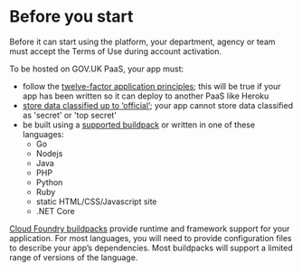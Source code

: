 
# Before you start

Before it can start using the platform, your department, agency or team must accept the Terms of Use during account activation.

To be hosted on GOV.UK PaaS, your app must:

- follow the [twelve-factor application principles](architecture.html#12-factor-application-principles); this will be true if your app has been written so it can deploy to another PaaS like Heroku
- [store data classified up to ‘official’](deploying_apps.html#data-security-classification); your app cannot store data classified as 'secret' or 'top secret'
- be built using a [supported buildpack](deploying_apps.html#buildpacks) or written in one of these languages:
    - Go
    - Nodejs
    - Java
    - PHP
    - Python
    - Ruby
    - static HTML/CSS/Javascript site
    - .NET Core

[Cloud Foundry buildpacks](deploying_apps.html#buildpacks) provide runtime and framework support for your application. For most languages, you will need to provide configuration files to describe your app’s dependencies. Most buildpacks will support a limited range of versions of the language.
